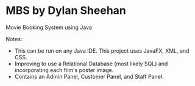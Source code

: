 # MBS by Dylan Sheehan

Movie Booking System using Java

Notes:
- This can be run on any Java IDE. This project uses JavaFX, XML, and CSS.
- Improving to use a Relational Database (most likely SQL) and incorporating each film's poster image.
- Contains an Admin Panel, Customer Panel, and Staff Panel.
